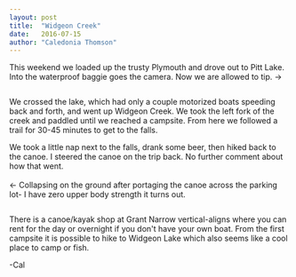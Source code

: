 ```yaml
---
layout: post
title:  "Widgeon Creek"
date:   2016-07-15
author: "Caledonia Thomson"
---
```


<div class="row vertical-align">
<div class="col-sm-8 col-xs-12">
	<a href="http://res.cloudinary.com/vegemitesoup/image/upload/v1470411692/widgeon/1.jpg"><img class="lazy" data-original="http://res.cloudinary.com/vegemitesoup/image/upload/v1470411692/widgeon/1.jpg" /></a>   
</div>
<div class="col-sm-4 col-xs-12">
This weekend we loaded up the trusty Plymouth and drove out to Pitt Lake.
</div>
</div>

<div class="row vertical-align">
<div class="col-sm-4 col-xs-12">
Into the waterproof baggie goes the camera. Now we are allowed to tip. →
</div>
<div class="col-sm-8 col-xs-12">
<a href="http://res.cloudinary.com/vegemitesoup/image/upload/v1470411692/widgeon/3.jpg"><img class="lazy" data-original="http://res.cloudinary.com/vegemitesoup/image/upload/v1470411692/widgeon/3.jpg" /></a>
</div>
</div>

<a href="http://res.cloudinary.com/vegemitesoup/image/upload/v1470411692/widgeon/4.jpg"><img class="lazy" data-original="http://res.cloudinary.com/vegemitesoup/image/upload/v1470411692/widgeon/4.jpg" /></a>

We crossed the lake, which had only a couple motorized boats speeding back and forth, and went up Widgeon Creek. We took the left fork of the creek and paddled until we reached a campsite. From here we followed a trail for 30-45 minutes to get to the falls.

<div class="row vertical-align">                   
	<a href="http://res.cloudinary.com/vegemitesoup/image/upload/v1470411692/widgeon/6.jpg"><img class="lazy" data-original="http://res.cloudinary.com/vegemitesoup/image/upload/v1470411692/widgeon/6.jpg" /></a>
</div>  

<div class="row vertical-align"> 
<div class="col-sm-8 col-xs-12">                  
	<a href="http://res.cloudinary.com/vegemitesoup/image/upload/v1470411692/widgeon/5.jpg"><img class="lazy" data-original="http://res.cloudinary.com/vegemitesoup/image/upload/v1470411692/widgeon/5.jpg" /></a>
</div>  

<div class="col-sm-4 col-xs-12">                   
	<a href="http://res.cloudinary.com/vegemitesoup/image/upload/v1470411692/widgeon/7.jpg"><img class="lazy" data-original="http://res.cloudinary.com/vegemitesoup/image/upload/v1470411692/widgeon/7.jpg" /></a>
</div>
</div>

<div class="row vertical-align">
<div class="col-sm-4 col-xs-12">
	<a href="http://res.cloudinary.com/vegemitesoup/image/upload/v1470411692/widgeon/9.jpg"><img class="lazy" data-original="http://res.cloudinary.com/vegemitesoup/image/upload/v1470411692/widgeon/9.jpg" /></a>
</div>

<div class="col-sm-8 col-xs-12">
	<a href="http://res.cloudinary.com/vegemitesoup/image/upload/v1470411692/widgeon/8.jpg"><img class="lazy" data-original="http://res.cloudinary.com/vegemitesoup/image/upload/v1470411692/widgeon/8.jpg" /></a>
</div>
</div>

<div class="row vertical-align">
<div class="col-sm-6 col-xs-12">                  
	<a href="http://res.cloudinary.com/vegemitesoup/image/upload/v1470411692/widgeon/10.jpg"><img class="lazy" data-original="http://res.cloudinary.com/vegemitesoup/image/upload/v1470411692/widgeon/10.jpg" /></a>
</div>  

<div class="col-sm-6 col-xs-12"> 
We took a little nap next to the falls, drank some beer, then hiked back to the canoe.
I steered the canoe on the trip back. No further comment about how that went.
<br><br>
← Collapsing on the ground after portaging the canoe across the parking lot- I have zero upper body strength it turns out.
</div>
</div>

<a href="http://res.cloudinary.com/vegemitesoup/image/upload/v1470411692/widgeon/11.jpg"><img class="lazy" data-original="http://res.cloudinary.com/vegemitesoup/image/upload/v1470411692/widgeon/11.jpg" /></a>


<div class="row vertical-align"> 
<div class="col-sm-6 col-xs-12">                  
	<a href="http://res.cloudinary.com/vegemitesoup/image/upload/v1470728656/widgeon/DSC05763.jpg"><img class="lazy" data-original="http://res.cloudinary.com/vegemitesoup/image/upload/v1470728656/widgeon/DSC05763.jpg" /></a>
</div>  

<div class="col-sm-6 col-xs-12">                   
There is a canoe/kayak shop at Grant Narrow vertical-aligns where you can rent for the day or overnight if you don't have your own boat. From the first campsite it is possible to hike to Widgeon Lake which also seems like a cool place to camp or fish.
</div>
</div>

-Cal